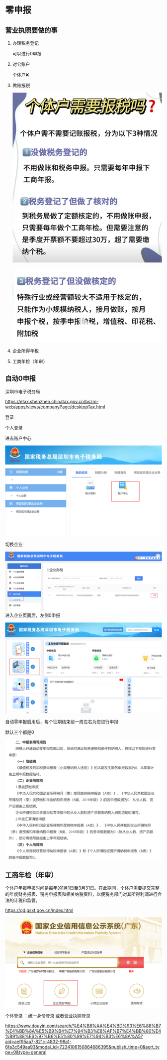 # 零申报

## 营业执照要做的事

1. 办理税务登记

   可以进行0申报

2. 对公账户

   个体户❌

3. 做账报税

   ![image-20240308205449105](https://raw.githubusercontent.com/xxxsjan/pic-bed/main/image-20240308205449105.png)

   ![image-20240308205520779](https://raw.githubusercontent.com/xxxsjan/pic-bed/main/image-20240308205520779.png)

4. 企业所得年税

5. 工商年检（年审）

## 自动0申报

深圳市电子税务局 

https://etax.shenzhen.chinatax.gov.cn/bszm-web/apps/views/companyPage/desktopTax.html

登录 

个人登录 

进去账户中心 

![image-20240308204412867](https://raw.githubusercontent.com/xxxsjan/pic-bed/main/image-20240308204412867.png)

切换企业

![image-20240308204523820](https://raw.githubusercontent.com/xxxsjan/pic-bed/main/image-20240308204523820.png)进入企业页面后，左侧0申报

![image-20240308204236077](https://raw.githubusercontent.com/xxxsjan/pic-bed/main/image-20240308204236077.png)

自动零申报启用后，每个征期结束前一周左右为您进行申报

默认三个都是0

![image-20240308204630826](https://raw.githubusercontent.com/xxxsjan/pic-bed/main/image-20240308204630826.png)



## 工商年检（年审）

个体户年报申报时间是每年的1月1日至3月31日。在此期间，个体户需要提交完整的年度财务报表、税务申报表和相关纳税资料，以便税务部门对其所得利润进行合法的计税和监管。

https://gd.gsxt.gov.cn/index.html

![image-20240308210109449](https://raw.githubusercontent.com/xxxsjan/pic-bed/main/image-20240308210109449.png)

个体登录 ：统一身份登录 或者营业执照登录

https://www.douyin.com/search/%E4%B8%AA%E4%BD%93%E6%88%B7%E4%BB%8A%E5%B9%B4%E7%94%B3%E8%AF%B7%E4%BB%80%E4%B9%88%E6%97%B6%E5%80%99%E7%94%B3%E6%8A%A5?aid=aef95aa7-821c-4832-98a1-6fa3c549aa93&modal_id=7234106150864686395&publish_time=0&sort_type=0&type=general

